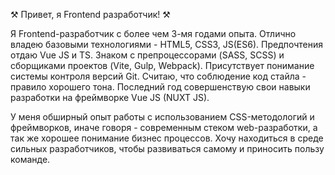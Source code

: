  ⚒️ Привет, я Frontend разработчик! ⚒️
 
Я Frontend-разработчик с более чем 3-мя годами опыта. Отлично владею базовыми технологиями - HTML5, CSS3, JS(ES6). Предпочтения отдаю Vue JS и TS. Знаком с препроцессорами (SASS, SCSS) и сборщиками проектов (Vite, Gulp, Webpack). Присутствует понимание системы контроля версий Git.
Считаю, что соблюдение код стайла - правило хорошего тона. Последний год совершенствую свои навыки разработки на фреймворке Vue JS (NUXT JS).

У меня обширный опыт работы с использованием CSS-методологий и фреймворков, иначе говоря - современным стеком web-разработки, а так же хорошее понимание бизнес процессов.
Хочу находиться в среде сильных разработчиков, чтобы развиваться самому и приносить пользу команде.


<!---
alekseiTurl/alekseiTurl is a ✨ special ✨ repository because its `README.md` (this file) appears on your GitHub profile.
You can click the Preview link to take a look at your changes.
--->
